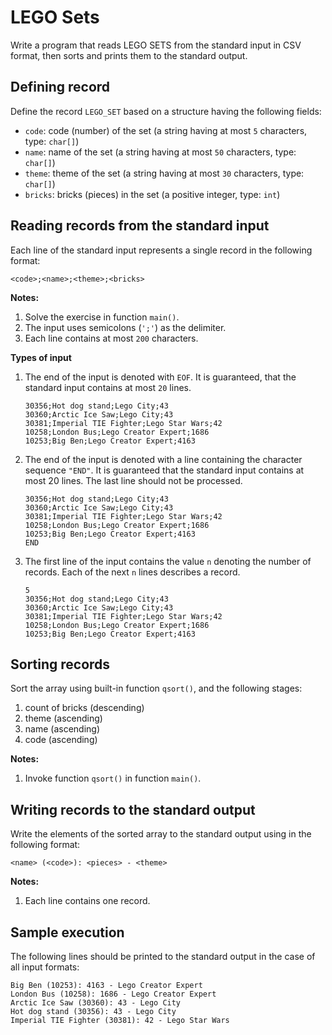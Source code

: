 # LEGO Sets

Write a program that reads LEGO SETS from the standard input in CSV format, then sorts and prints them to the standard output.

## Defining record

Define the record `LEGO_SET` based on a structure having the following fields:

* `code`: code (number) of the set (a string having at most `5` characters, type: `char[]`)
* `name`: name of the set (a string having at most `50` characters, type: `char[]`)
* `theme`: theme of the set (a string having at most `30` characters, type: `char[]`)
* `bricks`: bricks (pieces) in the set (a positive integer, type: `int`)


## Reading records from the standard input

Each line of the standard input represents a single record in the following format:

```
<code>;<name>;<theme>;<bricks>
```

**Notes:**

1. Solve the exercise in function `main()`.
4. The input uses semicolons (`';'`) as the delimiter.
5. Each line contains at most `200` characters.

**Types of input**

1. The end of the input is denoted with `EOF`. It is guaranteed, that the standard input contains at most `20` lines.

    ```
    30356;Hot dog stand;Lego City;43
    30360;Arctic Ice Saw;Lego City;43
    30381;Imperial TIE Fighter;Lego Star Wars;42
    10258;London Bus;Lego Creator Expert;1686
    10253;Big Ben;Lego Creator Expert;4163
    ```

2. The end of the input is denoted with a line containing the character sequence `"END"`. It is guaranteed that the standard input contains at most 20 lines. The last line should not be processed.

    ```
    30356;Hot dog stand;Lego City;43
    30360;Arctic Ice Saw;Lego City;43
    30381;Imperial TIE Fighter;Lego Star Wars;42
    10258;London Bus;Lego Creator Expert;1686
    10253;Big Ben;Lego Creator Expert;4163
    END
    ```

3. The first line of the input contains the value `n` denoting the number of records. Each of the next `n` lines describes a record.

    ```
    5
    30356;Hot dog stand;Lego City;43
    30360;Arctic Ice Saw;Lego City;43
    30381;Imperial TIE Fighter;Lego Star Wars;42
    10258;London Bus;Lego Creator Expert;1686
    10253;Big Ben;Lego Creator Expert;4163
    ```

## Sorting records

Sort the array using built-in function `qsort()`, and the following stages:

1. count of bricks (descending)
1. theme (ascending)
1. name (ascending)
1. code (ascending)

**Notes:**

1. Invoke function `qsort()` in function `main()`.

## Writing records to the standard output

Write the elements of the sorted array to the standard output using in the following format:

```
<name> (<code>): <pieces> - <theme>
```

**Notes:**

1. Each line contains one record.

## Sample execution

The following lines should be printed to the standard output in the case of all input formats:

```
Big Ben (10253): 4163 - Lego Creator Expert
London Bus (10258): 1686 - Lego Creator Expert
Arctic Ice Saw (30360): 43 - Lego City
Hot dog stand (30356): 43 - Lego City
Imperial TIE Fighter (30381): 42 - Lego Star Wars
```